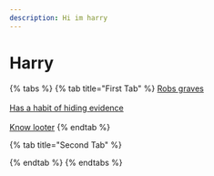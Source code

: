 ```yaml
---
description: Hi im harry
---
```


# Harry

{% tabs %}
{% tab title="First Tab" %}
[Robs graves](https://armless-detective-wiki-1.gitbook.io/armless-detective-wiki/clues/hallowen-clues-2025/robs-graves)\
\
[Has a habit of hiding evidence](https://armless-detective-wiki-1.gitbook.io/armless-detective-wiki/clues/hallowen-clues-2025/has-a-habit-of-hiding-evidence)\
\
[Know looter](https://armless-detective-wiki.gitbook.io/wiki/clues/hallowen-clues-2025/know-looter)
{% endtab %}

{% tab title="Second Tab" %}

{% endtab %}
{% endtabs %}
